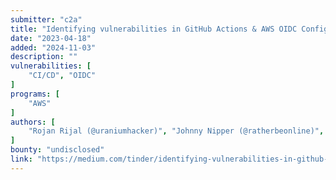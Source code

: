 ```yaml
---
submitter: "c2a"
title: "Identifying vulnerabilities in GitHub Actions & AWS OIDC Configurations"
date: "2023-04-18"
added: "2024-11-03"
description: ""
vulnerabilities: [
    "CI/CD", "OIDC"
]
programs: [
    "AWS"
]
authors: [
    "Rojan Rijal (@uraniumhacker)", "Johnny Nipper (@ratherbeonline)", "Tanner Emek (@itscachemoney)"
]
bounty: "undisclosed"
link: "https://medium.com/tinder/identifying-vulnerabilities-in-github-actions-aws-oidc-configurations-8067c400d5b8"
---
```




